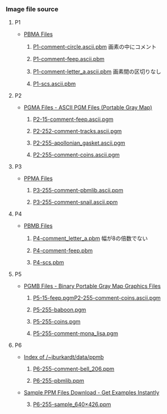 ### Image file source

1. P1

   - [PBMA Files](https://people.sc.fsu.edu/~jburkardt/data/pbma/pbma.html)
     1. [P1-comment-circle.ascii.pbm](https://people.sc.fsu.edu/~jburkardt/data/pbma/circle.ascii.pbm)  画素の中にコメント
     
     2. [P1-comment-feep.ascii.pbm](https://people.sc.fsu.edu/~jburkardt/data/pbma/feep.ascii.pbm)
     
     3. [P1-comment-letter_a.ascii.pbm](https://people.sc.fsu.edu/~jburkardt/data/pbma/letter_a.ascii.pbm) 画素間の区切りなし
     
     4. [P1-scs.ascii.pbm](https://people.sc.fsu.edu/~jburkardt/data/pbma/scs.png)
   
2. P2

   - [PGMA Files - ASCII PGM Files (Portable Gray Map)](https://people.sc.fsu.edu/~jburkardt/data/pgma/pgma.html)

     1. [P2-15-comment-feep.ascii.pgm](https://people.sc.fsu.edu/~jburkardt/data/pgma/feep.ascii.pgm)
     
     2. [P2-252-comment-tracks.ascii.pgm](https://people.sc.fsu.edu/~jburkardt/data/pgma/tracks.ascii.pgm)
     
     3. [P2-255-apollonian_gasket.ascii.pgm](https://people.sc.fsu.edu/~jburkardt/data/pgma/apollonian_gasket.ascii.pgm)
     
     4. [P2-255-comment-coins.ascii.pgm](https://people.sc.fsu.edu/~jburkardt/data/pgma/coins.ascii.pgm)

3. P3

   - [PPMA Files](https://people.sc.fsu.edu/~jburkardt/data/ppma/ppma.html)

     1. [P3-255-comment-pbmlib.ascii.ppm](https://people.sc.fsu.edu/~jburkardt/data/ppma/pbmlib.ascii.ppm)
     
     2. [P3-255-comment-snail.ascii.ppm](https://people.sc.fsu.edu/~jburkardt/data/ppma/snail.ascii.ppm)

4. P4

   - [PBMB Files](https://people.sc.fsu.edu/~jburkardt/data/pbmb/pbmb.html)

     1. [P4-comment_letter_a.pbm](https://people.sc.fsu.edu/~jburkardt/data/pbmb/letter_a.pbm)  幅が8の倍数でない
     
     2. [P4-comment-feep.pbm](https://people.sc.fsu.edu/~jburkardt/data/pbmb/feep.pbm)
     
     3. [P4-scs.pbm](https://people.sc.fsu.edu/~jburkardt/data/pbmb/scs.pbm)

5. P5

   - [PGMB Files - Binary Portable Gray Map Graphics Files](https://people.sc.fsu.edu/~jburkardt/data/pgmb/pgmb.html)

     1. [P5-15-feep.pgm](https://people.sc.fsu.edu/~jburkardt/data/pgmb/feep.pgm)[P2-255-comment-coins.ascii.pgm](https://people.sc.fsu.edu/~jburkardt/data/pgma/coins.ascii.pgm)
     
     2. [P5-255-baboon.pgm](https://people.sc.fsu.edu/~jburkardt/data/pgmb/baboon.pgm)
     
     3. [P5-255-coins.pgm](https://people.sc.fsu.edu/~jburkardt/data/pgmb/coins.pgm)
     
     4. [P5-255-comment-mona_lisa.pgm](https://people.sc.fsu.edu/~jburkardt/data/pgmb/mona_lisa.pgm)

6. P6

   - [Index of /~jburkardt/data/ppmb](https://people.sc.fsu.edu/~jburkardt/data/ppmb/)

     1. [P6-255-comment-bell_206.ppm](https://people.sc.fsu.edu/~jburkardt/data/ppmb/bell_206.ppm)
   
     2. [P6-255-pbmlib.ppm](https://people.sc.fsu.edu/~jburkardt/data/ppmb/pbmlib.ppm)
   
   - [Sample PPM Files Download - Get Examples Instantly](https://filesamples.com/formats/ppm)
   
     3. [P6-255-sample_640×426.ppm](https://filesamples.com/samples/image/ppm/sample_640%C3%97426.ppm)



